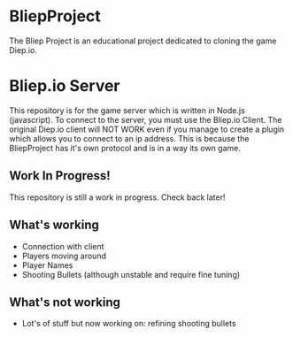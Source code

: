 # BliepProject
The Bliep Project is an educational project dedicated to cloning the game Diep.io.

# Bliep.io Server
This repository is for the game server which is written in Node.js (javascript).
To connect to the server, you must use the Bliep.io Client. The original Diep.io
client will NOT WORK even if you manage to create a plugin which allows you to
connect to an ip address. This is because the BliepProject has it's own protocol
and is in a way its own game.

## Work In Progress!
This repository is still a work in progress. Check back later!

## What's working
- Connection with client
- Players moving around
- Player Names
- Shooting Bullets (although unstable and require fine tuning)

## What's not working
- Lot's of stuff but now working on: refining shooting bullets
